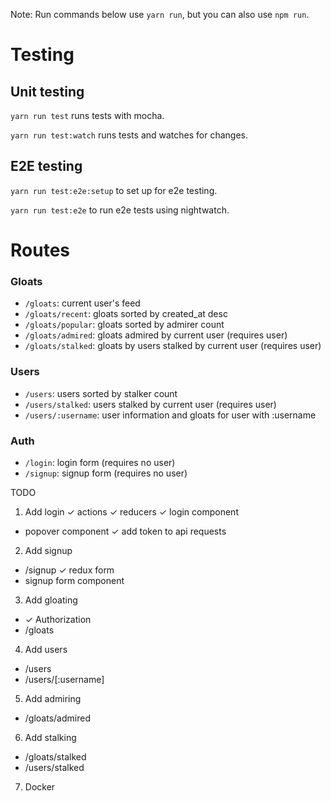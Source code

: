 Note: Run commands below use `yarn run`, but you can also use `npm run`.


# Testing

## Unit testing

`yarn run test` runs tests with mocha.

`yarn run test:watch` runs tests and watches for changes.

## E2E testing

`yarn run test:e2e:setup` to set up for e2e testing.

`yarn run test:e2e` to run e2e tests using nightwatch.

# Routes

### Gloats

- `/gloats`: current user's feed
- `/gloats/recent`: gloats sorted by created_at desc
- `/gloats/popular`: gloats sorted by admirer count
- `/gloats/admired`: gloats admired by current user (requires user)
- `/gloats/stalked`: gloats by users stalked by current user (requires user)

### Users
- `/users`: users sorted by stalker count
- `/users/stalked`: users stalked by current user (requires user)
- `/users/:username`: user information and gloats for user with :username

### Auth
- `/login`: login form (requires no user)
- `/signup`: signup form (requires no user)

TODO

1. Add login
  ✓ actions
  ✓ reducers
  ✓ login component
  - popover component
  ✓ add token to api requests
2. Add signup
  - /signup
  ✓ redux form
  - signup form component
3. Add gloating
  - ✓ Authorization
  - /gloats
4. Add users
  - /users
  - /users/[:username]
5. Add admiring
  - /gloats/admired
6. Add stalking
  - /gloats/stalked
  - /users/stalked
7. Docker
